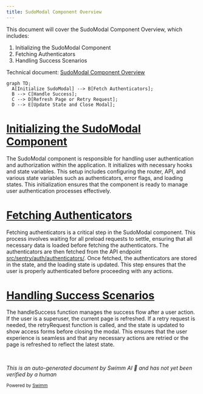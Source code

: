 ```yaml
---
title: SudoModal Component Overview
---
```

This document will cover the SudoModal Component Overview, which includes:

1. Initializing the SudoModal Component
2. Fetching Authenticators
3. Handling Success Scenarios

Technical document: <SwmLink doc-title="SudoModal Component Overview">[SudoModal Component Overview](/.swm/sudomodal-component-overview.5p4rwl88.sw.md)</SwmLink>

```mermaid
graph TD;
  A[Initialize SudoModal] --> B[Fetch Authenticators];
  B --> C[Handle Success];
  C --> D[Refresh Page or Retry Request];
  D --> E[Update State and Close Modal];
```

# [Initializing the SudoModal Component](https://app.swimm.io/repos/Z2l0aHViJTNBJTNBc2VudHJ5LWRlbW8tMSUzQSUzQVN3aW1tLURlbW8=/docs/5p4rwl88#sudomodal)

The SudoModal component is responsible for handling user authentication and authorization within the application. It initializes with necessary hooks and state variables. This setup includes configuring the router, API, and various state variables such as authenticators, error flags, and loading states. This initialization ensures that the component is ready to manage user authentication processes effectively.

# [Fetching Authenticators](https://app.swimm.io/repos/Z2l0aHViJTNBJTNBc2VudHJ5LWRlbW8tMSUzQSUzQVN3aW1tLURlbW8=/docs/5p4rwl88#getauthenticators)

Fetching authenticators is a critical step in the SudoModal component. This process involves waiting for all preload requests to settle, ensuring that all necessary data is loaded before fetching the authenticators. The authenticators are then fetched from the API endpoint <SwmPath>[src/sentry/auth/authenticators/](src/sentry/auth/authenticators/)</SwmPath>. Once fetched, the authenticators are stored in the state, and the loading state is updated. This step ensures that the user is properly authenticated before proceeding with any actions.

# [Handling Success Scenarios](https://app.swimm.io/repos/Z2l0aHViJTNBJTNBc2VudHJ5LWRlbW8tMSUzQSUzQVN3aW1tLURlbW8=/docs/5p4rwl88#handlesuccess)

The handleSuccess function manages the success flow after a user action. If the user is a superuser, the current page is refreshed. If a retry request is needed, the retryRequest function is called, and the state is updated to show access forms before closing the modal. This ensures that the user experience is seamless and that any necessary actions are retried or the page is refreshed to reflect the latest state.

&nbsp;

*This is an auto-generated document by Swimm AI 🌊 and has not yet been verified by a human*

<SwmMeta version="3.0.0" repo-id="Z2l0aHViJTNBJTNBc2VudHJ5LWRlbW8tMSUzQSUzQVN3aW1tLURlbW8=" repo-name="sentry-demo-1" doc-type="product-flows"><sup>Powered by [Swimm](/)</sup></SwmMeta>
